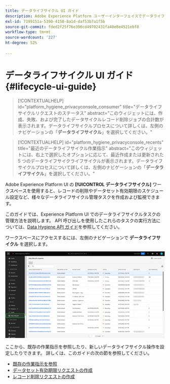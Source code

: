 ```yaml
---
title: データライフサイクル UI ガイド
description: Adobe Experience Platform ユーザーインターフェイスでデータライフサイクルタスクを管理する方法について説明します。
exl-id: 7199151a-5390-4150-8a1d-daf53b7a1f5b
source-git-commit: fded2f25f76e396cd49702431fa40e8e4521ebf8
workflow-type: tm+mt
source-wordcount: '227'
ht-degree: 52%

---
```


# データライフサイクル UI ガイド {#lifecycle-ui-guide}

>[!CONTEXTUALHELP]
>id="platform_hygiene_privacyconsole_consumer"
>title="データライフサイクルリクエストのステータス"
>abstract="このウィジェットには、作成、失敗、および完了したデータサイクルレコード削除ジョブの合計数が表示されます。データライフサイクルプロセスについて詳しくは、左側のナビゲーションの「**データライフサイクル**」を選択してください。"

>[!CONTEXTUALHELP]
>id="platform_hygiene_privacyconsole_recents"
>title="最近のデータライフサイクル作業指示"
>abstract="このウィジェットには、右上で選択したオプションに応じて、最近作成または更新された 5 つのデータライフサイクライフサイクルが表示されます。データライフサイクルプロセスについて詳しくは、左側のナビゲーションの「**データライフサイクル**」を選択してください。"

Adobe Experience Platform UI の **[!UICONTROL データライフサイクル]** ワークスペースを使用すると、レコードの削除やデータセット有効期限のスケジュール設定など、様々なデータライフサイクル管理タスクを作成および監視できます。

このガイドでは、Experience Platform UI でのデータライフサイクルタスクの管理方法を説明します。 API 呼び出しを使用したこれらのタスクの実行方法については、[Data Hygiene API ガイド](../api/overview.md)を参照してください。

ワークスペースにアクセスするには、左側のナビゲーションで **データライフサイクル** を選択します。

![Experience Platform UI の [!UICONTROL &#x200B; データライフサイクル &#x200B;] ワークスペース。左側のナビゲーションで [!UICONTROL &#x200B; データライフサイクル &#x200B;] がハイライト表示されています。](../images/ui/overview/home.png)

ここから、既存の作業指示を参照したり、新しいデータライフサイクル操作を設定したりできます。 詳しくは、このガイドの次の節を参照してください。

* [既存の作業指示を参照](./browse.md)
* [データセット有効期限リクエストの作成](./dataset-expiration.md)
* [レコード削除リクエストの作成](./record-delete.md)
